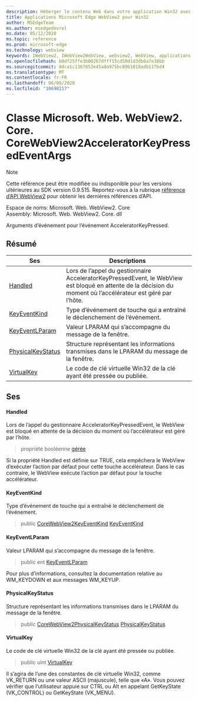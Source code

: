 ```yaml
---
description: Héberger le contenu Web dans votre application Win32 avec le contrôle Microsoft Edge WebView2
title: Applications Microsoft Edge WebView2 pour Win32
author: MSEdgeTeam
ms.author: msedgedevrel
ms.date: 05/12/2020
ms.topic: reference
ms.prod: microsoft-edge
ms.technology: webview
keywords: IWebView2, IWebView2WebView, webview2, WebView, applications Win32, Win32, Edge, ICoreWebView2, ICoreWebView2Controller, contrôle de navigateur, html Edge
ms.openlocfilehash: b0df25ffe3b00267dfff15cd50d1d3db6a7e38bb
ms.sourcegitcommit: 8dca1c1367853e45a0a975bc89b1818adb117bd4
ms.translationtype: MT
ms.contentlocale: fr-FR
ms.lasthandoff: 06/08/2020
ms.locfileid: "10698217"
---
```

# Classe Microsoft. Web. WebView2. Core. CoreWebView2AcceleratorKeyPressedEventArgs 

> [!NOTE]
> Cette référence peut être modifiée ou indisponible pour les versions ultérieures au SDK version 0.9.515. Reportez-vous à la rubrique [référence d’API WebView2](../../../webview2-api-reference.md) pour obtenir les dernières références d’API.

Espace de noms: Microsoft. Web. WebView2. Core \
Assembly: Microsoft. Web. WebView2. Core. dll

Arguments d’événement pour l’événement AcceleratorKeyPressed.

## Résumé

 Ses                        | Descriptions
--------------------------------|---------------------------------------------
[Handled](#handled) | Lors de l’appel du gestionnaire AcceleratorKeyPressedEvent, le WebView est bloqué en attente de la décision du moment où l’accélérateur est géré par l’hôte.
[KeyEventKind](#keyeventkind) | Type d’événement de touche qui a entraîné le déclenchement de l’événement.
[KeyEventLParam](#keyeventlparam) | Valeur LPARAM qui s’accompagne du message de la fenêtre.
[PhysicalKeyStatus](#physicalkeystatus) | Structure représentant les informations transmises dans le LPARAM du message de la fenêtre.
[VirtualKey](#virtualkey) | Le code de clé virtuelle Win32 de la clé ayant été pressée ou publiée.

## Ses

#### Handled 

Lors de l’appel du gestionnaire AcceleratorKeyPressedEvent, le WebView est bloqué en attente de la décision du moment où l’accélérateur est géré par l’hôte.

> propriété booléenne [gérée](#handled)

Si la propriété Handled est définie sur TRUE, cela empêchera le WebView d’exécuter l’action par défaut pour cette touche accélérateur. Dans le cas contraire, le WebView exécute l’action par défaut pour la touche accélérateur.

#### KeyEventKind 

Type d’événement de touche qui a entraîné le déclenchement de l’événement.

> public [CoreWebView2KeyEventKind](./namespace-microsoft-web-webview2-core.md) [KeyEventKind](#keyeventkind)

#### KeyEventLParam 

Valeur LPARAM qui s’accompagne du message de la fenêtre.

> public ent [KeyEventLParam](#keyeventlparam)

Pour plus d’informations, consultez la documentation relative au WM_KEYDOWN et aux messages WM_KEYUP.

#### PhysicalKeyStatus 

Structure représentant les informations transmises dans le LPARAM du message de la fenêtre.

> public [CoreWebView2PhysicalKeyStatus](microsoft-web-webview2-core-corewebview2physicalkeystatus.md) [PhysicalKeyStatus](#physicalkeystatus)

#### VirtualKey 

Le code de clé virtuelle Win32 de la clé ayant été pressée ou publiée.

> public uint [VirtualKey](#virtualkey)

Il s’agira de l’une des constantes de clé virtuelle Win32, comme VK_RETURN ou une valeur ASCII (majuscule), telle que «A». Vous pouvez vérifier que l’utilisateur appuie sur CTRL ou Alt en appelant GetKeyState (VK_CONTROL) ou GetKeyState (VK_MENU).

